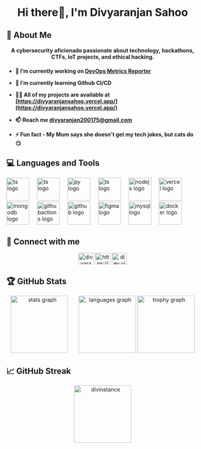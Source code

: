 <h1 align="center">Hi there👋, I'm Divyaranjan Sahoo</h1>

## 👨 About Me

<h4 align="center">A cybersecurity aficionado passionate about technology, hackathons, CTFs, IoT projects, and ethical hacking.</h5>
<h4>
  
- 🔭 I’m currently working on [DevOps Metrics Reporter](https://github.com/DivInstance/DevOps-Metrics-Reporter)
  
- 🌱 I’m currently learning Github CI/CD
  
- 👨‍💻 All of my projects are available at [https://divyaranjansahoo.vercel.app/](https://divyaranjansahoo.vercel.app/)

- 📫 Reach me **divyaranjan200175@gmail.com**

- ⚡ Fun fact - **My Mum says she doesn't get my tech jokes, but cats do 😏**
</h5>

## 💻 Languages and Tools

<div align="left">
  <img src="https://skillicons.dev/icons?i=ts" height="60" alt="ts logo"  />
  <img width="12" />
  <img src="https://skillicons.dev/icons?i=java" height="60" alt="ts logo"  />
  <img width="12" />
  <img src="https://skillicons.dev/icons?i=py" height="60" alt="py logo"  />
  <img width="12" />
  <img src="https://skillicons.dev/icons?i=js" height="60" alt="ts logo"  />
  <img width="12" />
  <img src="https://skillicons.dev/icons?i=aws" height="60" alt="nodejs logo"  />
  <img width="12" />
  <img src="https://skillicons.dev/icons?i=vercel" height="60" alt="vercel logo"  />
  <img width="12" />
  <img src="https://skillicons.dev/icons?i=mongodb" height="60" alt="mongodb logo"  />
  <img width="12" />
  <img src="https://skillicons.dev/icons?i=githubactions" height="60" alt="githubactions logo"  />
  <img width="12" />
  <img src="https://skillicons.dev/icons?i=github" height="60" alt="github logo"  />
  <img width="12" />
  <img src="https://skillicons.dev/icons?i=figma" height="60" alt="figma logo"  />
  <img width="12" />
  <img src="https://skillicons.dev/icons?i=mysql" height="60" alt="mysql logo"  />
  <img width="12" />
  <img src="https://skillicons.dev/icons?i=docker" height="60" alt="docker logo"  />
  <img width="12" />
</div>

## 📲 Connect with me
<p align="center">
<a href="https://linkedin.com/in/divyaranjan~sahoo" target="blank"><img align="center" src="https://raw.githubusercontent.com/rahuldkjain/github-profile-readme-generator/master/src/images/icons/Social/linked-in-alt.svg" alt="divyaranjan~sahoo" height="30" width="40" /></a>
<a href="https://stackoverflow.com/users/https://stackoverflow.com/users/31154691/divyaranjan-sahoo" target="blank"><img align="center" src="https://raw.githubusercontent.com/rahuldkjain/github-profile-readme-generator/master/src/images/icons/Social/stack-overflow.svg" alt="https://stackoverflow.com/users/31154691/divyaranjan-sahoo" height="30" width="40" /></a>
<a href="https://instagram.com/diev.vied" target="blank"><img align="center" src="https://raw.githubusercontent.com/rahuldkjain/github-profile-readme-generator/master/src/images/icons/Social/instagram.svg" alt="diev.vied" height="30" width="40" /></a>
</p>


## 🏆 GitHub Stats

<div align="center">
  <img src="https://github-readme-stats.vercel.app/api?username=DivInstance&hide_title=false&hide_rank=false&show_icons=true&include_all_commits=true&count_private=true&disable_animations=false&theme=gotham&locale=en&hide_border=false&order=1" height="150" alt="stats graph"  /> &nbsp; &nbsp; &nbsp; 
  <img src="https://github-readme-stats.vercel.app/api/top-langs?username=DivInstance&locale=en&hide_title=false&layout=compact&card_width=320&langs_count=5&theme=gotham&hide_border=false&order=2" height="150" alt="languages graph"  />
  <img src="https://github-profile-trophy.vercel.app?username=DivInstance&theme=dracula&column=-1&row=1&margin-w=8&margin-h=8&no-bg=true&no-frame=true&order=4" height="150" alt="trophy graph"  />

</div>

## 📈 GitHub Streak
<div align="center">
  <img src="https://streak-stats.demolab.com/?user=divinstance&theme=gotham&column=-1&row=1&margin-w=8&margin-h=8&no-bg=true&no-frame=true&order=4" height="150" alt="divinstance" />
</div>

